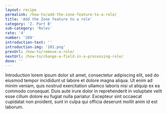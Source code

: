 ```yaml
---
layout: recipe
permalink: /how-to/add-the-zone-feature-to-a-role/
title: 'Add the Zone feature to a role'
category: '2. Part B'
sub-category: 'Roles'
rate: '4'
number: '209'
introduction-text: ''
introduction-img: '101.png'
prevUrl: /how-to/remove-a-role/
nextUrl: /how-to/change-a-field-in-a-processing-role/
done: ''
---
```


Introduction lorem ipsum dolor sit amet, consectetur adipiscing elit, sed do eiusmod tempor incididunt ut labore et dolore magna aliqua. Ut enim ad minim veniam, quis nostrud exercitation ullamco laboris nisi ut aliquip ex ea commodo consequat. Duis aute irure dolor in reprehenderit in voluptate velit esse cillum dolore eu fugiat nulla pariatur. Excepteur sint occaecat cupidatat non proident, sunt in culpa qui officia deserunt mollit anim id est laborum.

